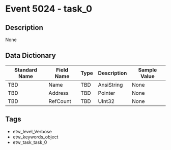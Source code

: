 # Event 5024 - task_0

## Description
None

## Data Dictionary
|Standard Name|Field Name|Type|Description|Sample Value|
|---|---|---|---|---|
|TBD|Name|TBD|AnsiString|None|None|
|TBD|Address|TBD|Pointer|None|None|
|TBD|RefCount|TBD|UInt32|None|None|

## Tags
* etw_level_Verbose
* etw_keywords_object
* etw_task_task_0